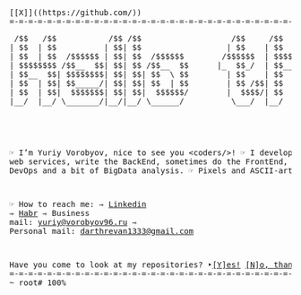 
<pre>
[[𝚇]]((https://github.com/))                                                                                     ~/𝚜𝚌𝚛𝚒𝚙𝚝𝚜/𝚊𝚋𝚘𝚞𝚝.𝚋𝚒𝚗
=-=-=-=-=-=-=-=-=-=-=-=-=-=-=-=-=-=-=-=-=-=-=-=-=-=-=-=-=-=-=-=-=-=-=-=-=-=-=-=-=-=-=-=-=-=-=-=-=-=-=-=-=-=-=-=-=-=-=-=-=
<pre align="center">
 /$$   /$$           /$$ /$$                   /$$     /$$                                     /$$
| $$  | $$          | $$| $$                  | $$    | $$                                    | $$
| $$  | $$  /$$$$$$ | $$| $$  /$$$$$$        /$$$$$$  | $$$$$$$   /$$$$$$   /$$$$$$   /$$$$$$ | $$
| $$$$$$$$ /$$__  $$| $$| $$ /$$__  $$      |_  $$_/  | $$__  $$ /$$__  $$ /$$__  $$ /$$__  $$| $$
| $$__  $$| $$$$$$$$| $$| $$| $$  \ $$        | $$    | $$  \ $$| $$$$$$$$| $$  \__/| $$$$$$$$|__/
| $$  | $$| $$_____/| $$| $$| $$  | $$        | $$ /$$| $$  | $$| $$_____/| $$      | $$_____/    
| $$  | $$|  $$$$$$$| $$| $$|  $$$$$$/        |  $$$$/| $$  | $$|  $$$$$$$| $$      |  $$$$$$$ /$$
|__/  |__/ \_______/|__/|__/ \______/          \___/  |__/  |__/ \_______/|__/       \_______/|__/
                                                                                                                                                                                            
</pre>


☞ 𝙸’𝚖 𝚈𝚞𝚛𝚒𝚢 𝚅𝚘𝚛𝚘𝚋𝚢𝚘𝚟, 𝚗𝚒𝚌𝚎 𝚝𝚘 𝚜𝚎𝚎 𝚢𝚘𝚞 <𝚌𝚘𝚍𝚎𝚛𝚜/>!
☞ 𝙸 𝚍𝚎𝚟𝚎𝚕𝚘𝚙 𝚠𝚎𝚋 𝚜𝚎𝚛𝚟𝚒𝚌𝚎𝚜, 𝚠𝚛𝚒𝚝𝚎 𝚝𝚑𝚎 𝙱𝚊𝚌𝚔𝙴𝚗𝚍, 𝚜𝚘𝚖𝚎𝚝𝚒𝚖𝚎𝚜 𝚍𝚘 𝚝𝚑𝚎 𝙵𝚛𝚘𝚗𝚝𝙴𝚗𝚍, 𝚊𝚗𝚍 𝚊𝚕𝚜𝚘 𝚍𝚘 𝙳𝚎𝚟𝙾𝚙𝚜 𝚊𝚗𝚍 𝚊 𝚋𝚒𝚝 𝚘𝚏 𝙱𝚒𝚐𝙳𝚊𝚝𝚊 𝚊𝚗𝚊𝚕𝚢𝚜𝚒𝚜.
☞ 𝙿𝚒𝚡𝚎𝚕𝚜 𝚊𝚗𝚍 𝙰𝚂𝙲𝙸𝙸-𝚊𝚛𝚝𝚜 𝚏𝚊𝚗.

☞ 𝙷𝚘𝚠 𝚝𝚘 𝚛𝚎𝚊𝚌𝚑 𝚖𝚎:
⇾ [𝙻𝚒𝚗𝚔𝚎𝚍𝚒𝚗](https://www.linkedin.com/in/yuriy-vorobyov-b27b871a8/)
⇾ [𝙷𝚊𝚋𝚛](https://career.habr.com/conversations)
⇾ 𝙱𝚞𝚜𝚒𝚗𝚎𝚜𝚜 𝚖𝚊𝚒𝚕: 𝚢𝚞𝚛𝚒𝚢@𝚟𝚘𝚛𝚘𝚋𝚢𝚘𝚟96.𝚛𝚞
⇾ 𝙿𝚎𝚛𝚜𝚘𝚗𝚊𝚕 𝚖𝚊𝚒𝚕: 𝚍𝚊𝚛𝚝𝚑𝚛𝚎𝚟𝚊𝚗1333@𝚐𝚖𝚊𝚒𝚕.𝚌𝚘𝚖

𝙷𝚊𝚟𝚎 𝚢𝚘𝚞 𝚌𝚘𝚖𝚎 𝚝𝚘 𝚕𝚘𝚘𝚔 𝚊𝚝 𝚖𝚢 𝚛𝚎𝚙𝚘𝚜𝚒𝚝𝚘𝚛𝚒𝚎𝚜?
‣[[𝚈]𝚎𝚜!](https://github.com/YuriyVorobyov96?tab=repositories)                   [[𝙽]𝚘, 𝚝𝚑𝚊𝚗𝚔𝚜](https://github.com/)
=-=-=-=-=-=-=-=-=-=-=-=-=-=-=-=-=-=-=-=-=-=-=-=-=-=-=-=-=-=-=-=-=-=-=-=-=-=-=-=-=-=-=-=-=-=-=-=-=-=-=-=-=-=-=-=-=-=-=-=-=
~ 𝚛𝚘𝚘𝚝#                                                                                         100%
</pre>

<!---
YuriyVorobyov96/YuriyVorobyov96 is a ✨ special ✨ repository because its `README.md` (this file) appears on your GitHub profile.
You can click the Preview link to take a look at your changes.
--->
